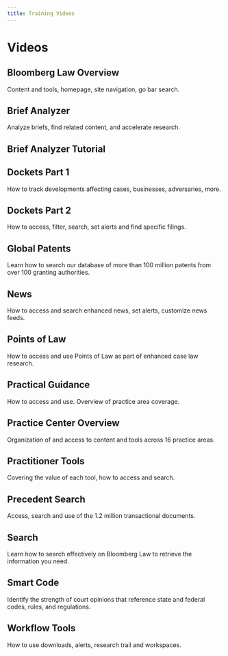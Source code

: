 ```yaml
---
title: Training Videos
---
```

# Videos

## Bloomberg Law Overview

Content and tools, homepage, site navigation, go bar search.

<vimeo source="329919395"></vimeo>

<!-- //////////////////////////////////////////////////////////////////////////////////// -->

## Brief Analyzer

Analyze briefs, find related content, and accelerate research.

<vimeo source="347767057"></vimeo>

<!-- //////////////////////////////////////////////////////////////////////////////////// -->

## Brief Analyzer Tutorial

<vimeo source="386831841"></vimeo>

<!-- //////////////////////////////////////////////////////////////////////////////////// -->

## Dockets Part 1

How to track developments affecting cases, businesses, adversaries, more.

<vimeo source="360569792"></vimeo>

<!-- //////////////////////////////////////////////////////////////////////////////////// -->

## Dockets Part 2

How to access, filter, search, set alerts and find specific filings.

<vimeo source="360569633"></vimeo>

<!-- //////////////////////////////////////////////////////////////////////////////////// -->

## Global Patents

Learn how to search our database of more than 100 million patents from over 100 granting authorities.

<vimeo source="360569752"></vimeo>

<!-- //////////////////////////////////////////////////////////////////////////////////// -->

## News

How to access and search enhanced news, set alerts, customize news feeds.

<vimeo source="328226197"></vimeo>

<!-- //////////////////////////////////////////////////////////////////////////////////// -->

## Points of Law

How to access and use Points of Law as part of enhanced case law research.

<vimeo source="328224433"></vimeo>

<!-- //////////////////////////////////////////////////////////////////////////////////// -->

## Practical Guidance

How to access and use.  Overview of practice area coverage.

<vimeo source="360569831"></vimeo>

<!-- //////////////////////////////////////////////////////////////////////////////////// -->

## Practice Center Overview

Organization of and access to content and tools across 16 practice areas.

<vimeo source="328228609"></vimeo>

<!-- //////////////////////////////////////////////////////////////////////////////////// -->

## Practitioner Tools

Covering the value of each tool, how to access and search.

<vimeo source="328222506"></vimeo>

<!-- //////////////////////////////////////////////////////////////////////////////////// -->

## Precedent Search

Access, search and use of the 1.2 million transactional documents.

<vimeo source="328221668"></vimeo>

<!-- //////////////////////////////////////////////////////////////////////////////////// -->

## Search

Learn how to search effectively on Bloomberg Law to retrieve the information you need.

<vimeo source="360569732"></vimeo>

<!-- //////////////////////////////////////////////////////////////////////////////////// -->

## Smart Code

Identify the strength of court opinions that reference state and federal codes, rules, and regulations.

<vimeo source="360569687"></vimeo>

<!-- //////////////////////////////////////////////////////////////////////////////////// -->

## Workflow Tools

How to use downloads, alerts, research trail and workspaces.

<vimeo source="328225332"></vimeo>